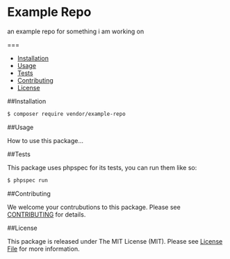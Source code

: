 # Example Repo
an example repo for something i am working on

===

- [Installation](#Installation)
- [Usage](#Usage)
- [Tests](#Tests)
- [Contributing](#Contributing)
- [License](#License)



##Installation

``` bash
$ composer require vendor/example-repo
```

##Usage

How to use this package...

##Tests

This package uses phpspec for its tests, you can run them like so:

``` bash
$ phpspec run
```

##Contributing

We welcome your contrubutions to this package. Please see [CONTRIBUTING](CONTRIBUTING.md) for details.

##License

This package is released under The MIT License (MIT). Please see [License File](LICENSE) for more information.
